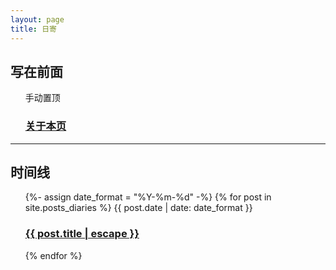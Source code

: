 ```yaml
---
layout: page
title: 日寄
---
```


<div class="post-content">
  <h2>写在前面</h2>
</div>

<ul class="post-list">
  <span class="post-meta">手动置顶</span>
  <h3>
    <a class="post-link" href="./about">关于本页</a>
  </h3>
</ul>

---

<div class="post-content">
  <h2>时间线</h2>
</div>

<ul class="post-list">
  {%- assign date_format = "%Y-%m-%d" -%}
  {% for post in site.posts_diaries %}
    <span class="post-meta">{{ post.date | date: date_format }}</span>
    <h3>
      <a class="post-link" href="{{ post.url | relative_url }}">
        {{ post.title | escape }}
      </a>
    </h3>
  {% endfor %}
</ul>
